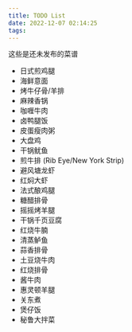 ```yaml
---
title: TODO List
date: 2022-12-07 02:14:25
tags:
---
```


这些是还未发布的菜谱

- 日式煎鸡腿
- 海鲜意面
- 烤牛仔骨/羊排
- 麻辣香锅
- 咖喱牛肉
- 卤鸭腿饭
- 皮蛋瘦肉粥
- 大盘鸡
- 干锅鱿鱼
- 煎牛排 (Rib Eye/New York Strip)
- 避风塘龙虾
- 红焖大虾
- 法式酿鸡腿
- 糖醋排骨
- 摇摇烤羊腿
- 干锅千页豆腐
- 红烧牛腩
- 清蒸鲈鱼
- 蒜香排骨
- 土豆烧牛肉
- 红烧排骨
- 酱牛肉
- 惠灵顿羊腿
- 关东煮
- 煲仔饭
- 秘鲁大拌菜